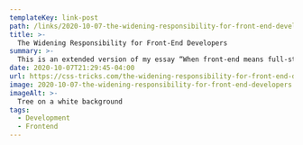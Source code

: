 ```yaml
---
templateKey: link-post
path: /links/2020-10-07-the-widening-responsibility-for-front-end-developers
title: >-
  The Widening Responsibility for Front-End Developers
summary: >-
  This is an extended version of my essay “When front-end means full-stack” which was published in the wonderful Increment magazine put out by Stripe. It’s also something of an evolution of a couple other of my essays, “The Great Divide” and “Ooops, I guess we’re full-stack developers now.”
date: 2020-10-07T21:29:45-04:00
url: https://css-tricks.com/the-widening-responsibility-for-front-end-developers/
image: 2020-10-07-the-widening-responsibility-for-front-end-developers.png
imageAlt: >-
  Tree on a white background
tags:
  - Development
  - Frontend
---
```

